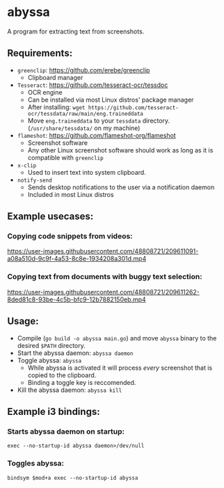 # abyssa

A program for extracting text from screenshots.

## Requirements:
- `greenclip`: https://github.com/erebe/greenclip
    - Clipboard manager
- `Tesseract`: https://github.com/tesseract-ocr/tessdoc
    - OCR engine
    - Can be installed via most Linux distros' package manager
    - After installing: `wget https://github.com/tesseract-ocr/tessdata/raw/main/eng.traineddata` 
    - Move `eng.traineddata` to your `tessdata` directory. (`/usr/share/tessdata/` on my machine)
- `flameshot`: https://github.com/flameshot-org/flameshot
    - Screenshot software
    - Any other Linux screenshot software should work as long as it is compatible with `greenclip`
- `x-clip`
    - Used to insert text into system clipboard.
- `notify-send` 
    - Sends desktop notifications to the user via a notification daemon
    - Included in most Linux distros

## Example usecases:

### Copying code snippets from videos:

https://user-images.githubusercontent.com/48808721/209611091-a08a510d-9c9f-4a53-8c8e-1934208a301d.mp4

### Copying text from documents with buggy text selection:

https://user-images.githubusercontent.com/48808721/209611262-8ded81c8-93be-4c5b-bfc9-12b7882150eb.mp4


## Usage:
- Compile (`go build -o abyssa main.go`) and move `abyssa` binary to the desired `$PATH` directory.
- Start the abyssa daemon: `abyssa daemon`
- Toggle abyssa: `abyssa`
    - While abyssa is activated it will process *every* screenshot that is copied to the clipboard.
    - Binding a toggle key is reccomended.
- Kill the abyssa daemon: `abyssa kill`

## Example i3 bindings:

### Starts abyssa daemon on startup:
`exec --no-startup-id abyssa daemon>/dev/null`

### Toggles abyssa:
`bindsym $mod+a	exec --no-startup-id abyssa`
